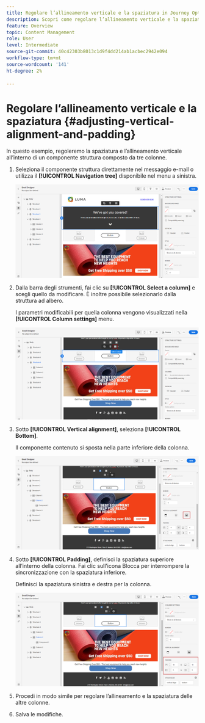 ```yaml
---
title: Regolare l’allineamento verticale e la spaziatura in Journey Optimizer
description: Scopri come regolare l’allineamento verticale e la spaziatura
feature: Overview
topic: Content Management
role: User
level: Intermediate
source-git-commit: 40c42303b8013c1d9f4dd214ab1acbec2942e094
workflow-type: tm+mt
source-wordcount: '141'
ht-degree: 2%

---
```


# Regolare l’allineamento verticale e la spaziatura {#adjusting-vertical-alignment-and-padding}

In questo esempio, regoleremo la spaziatura e l’allineamento verticale all’interno di un componente struttura composto da tre colonne.

1. Seleziona il componente struttura direttamente nel messaggio e-mail o utilizza il **[!UICONTROL Navigation tree]** disponibile nel menu a sinistra.

   ![](assets/alignment_1.png)

1. Dalla barra degli strumenti, fai clic su **[!UICONTROL Select a column]** e scegli quello da modificare. È inoltre possibile selezionarlo dalla struttura ad albero.

   I parametri modificabili per quella colonna vengono visualizzati nella **[!UICONTROL Column settings]** menu.

   ![](assets/alignment_2.png)

1. Sotto **[!UICONTROL Vertical alignment]**, seleziona **[!UICONTROL Bottom]**.

   Il componente contenuto si sposta nella parte inferiore della colonna.

   ![](assets/alignment_3.png)

1. Sotto **[!UICONTROL Padding]**, definisci la spaziatura superiore all’interno della colonna. Fai clic sull’icona Blocca per interrompere la sincronizzazione con la spaziatura inferiore.

   Definisci la spaziatura sinistra e destra per la colonna.

   ![](assets/alignment_4.png)

1. Procedi in modo simile per regolare l’allineamento e la spaziatura delle altre colonne.

1. Salva le modifiche.